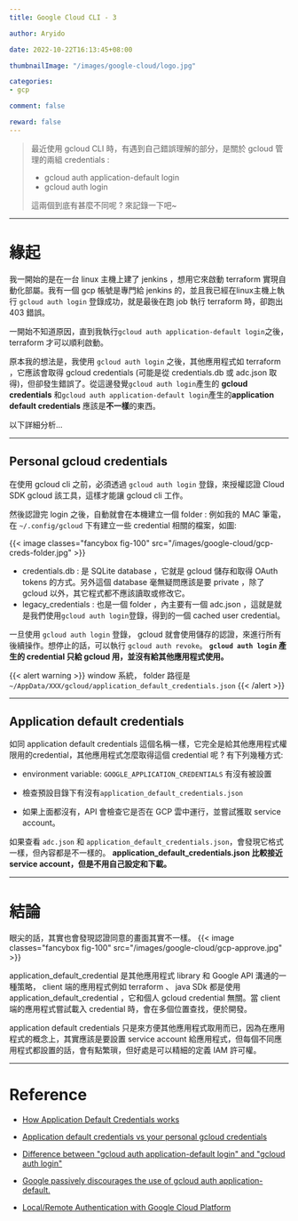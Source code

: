 ```yaml
---
title: Google Cloud CLI - 3

author: Aryido

date: 2022-10-22T16:13:45+08:00

thumbnailImage: "/images/google-cloud/logo.jpg"

categories:
- gcp

comment: false

reward: false
---
```

<!--BODY-->

> 最近使用 gcloud CLI 時，有遇到自己錯誤理解的部分，是關於 gcloud 管理的兩組 credentials :
> - gcloud auth application-default login
> - gcloud auth login
>
> 這兩個到底有甚麼不同呢 ? 來記錄一下吧~

<!--more-->

---

# 緣起
我一開始的是在一台 linux 主機上建了 jenkins ，想用它來啟動 terraform 實現自動化部屬。我有一個 gcp 帳號是專門給 jenkins 的，並且我已經在linux主機上執行 ```gcloud auth login``` 登錄成功，就是最後在跑 job 執行 terraform 時，卻跑出 403 錯誤。

一開始不知道原因，直到我執行```gcloud auth application-default login```之後，terraform 才可以順利啟動。

原本我的想法是，我使用 ```gcloud auth login``` 之後，其他應用程式如 terraform ，它應該會取得 gcloud credentials (可能是從 credentials.db 或 adc.json 取得)，但卻發生錯誤了。從這邊發覺```gcloud auth login```產生的 **gcloud credentials** 和```gcloud auth application-default login```產生的**application default credentials** 應該是**不一樣**的東西。

以下詳細分析...

---

## Personal gcloud credentials
在使用 gcloud cli 之前，必須透過 ```gcloud auth login``` 登錄，來授權認證 Cloud SDK gcloud 該工具，這樣才能讓 gcloud cli 工作。

然後認證完 login 之後，自動就會在本機建立一個 folder : 例如我的 MAC 筆電，在 ```~/.config/gcloud``` 下有建立一些 credential 相關的檔案，如圖:

{{< image classes="fancybox fig-100" src="/images/google-cloud/gcp-creds-folder.jpg" >}}
- credentials.db : 是 SQLite database ，它就是 gcloud 儲存和取得 OAuth tokens 的方式。另外這個 database 毫無疑問應該是要 private ，除了 gcloud 以外，其它程式都不應該讀取或修改它。
- legacy_credentials : 也是一個 folder ，內主要有一個 adc.json ，這就是就是我們使用```gcloud auth login```登錄，得到的一個 cached user credential。

一旦使用 ```gcloud auth login``` 登錄， gcloud 就會使用儲存的認證，來進行所有後續操作。想停止的話，可以執行 ```gcloud auth revoke```。 **```gcloud auth login``` 產生的 credential 只給 gcloud 用，並沒有給其他應用程式使用。**

{{< alert warning >}}
window 系統， folder 路徑是```~/AppData/XXX/gcloud/application_default_credentials.json```
{{< /alert >}}

---

## Application default credentials

如同 application default credentials 這個名稱一樣，它完全是給其他應用程式權限用的credential，其他應用程式怎麼取得這個 credential 呢 ? 有下列幾種方式:

- environment variable: ```GOOGLE_APPLICATION_CREDENTIALS``` 有沒有被設置

-  檢查預設目錄下有沒有```application_default_credentials.json```

-  如果上面都沒有，API 會檢查它是否在 GCP 雲中運行，並嘗試獲取 service account。


如果查看 ```adc.json``` 和 ```application_default_credentials.json```，會發現它格式一樣，但內容都是不一樣的。 **application_default_credentials.json 比較接近 service account，但是不用自己設定和下載。**

---

# 結論

眼尖的話，其實也會發現認證同意的畫面其實不一樣。
{{< image classes="fancybox fig-100" src="/images/google-cloud/gcp-approve.jpg" >}}

application_default_credential 是其他應用程式 library 和 Google API 溝通的一種策略， client 端的應用程式例如 terraform 、 java SDk 都是使用 application_default_credential ，它和個人 gcloud credential 無關。當 client 端的應用程式嘗試載入 credential 時，會在多個位置查找，便於開發。

application default credentials 只是來方便其他應用程式取用而已，因為在應用程式的概念上，其實應該是要設置 service account 給應用程式，但每個不同應用程式都設置的話，會有點繁瑣，但好處是可以精細的定義 IAM 許可權。

---

# Reference
- [How Application Default Credentials works](https://cloud.google.com/docs/authentication/application-default-credentials)


- [Application default credentials vs your personal gcloud credentials](https://jpassing.com/2020/01/14/google-application-default-credentials-vs-your-personal-gcloud-credentials/)

- [Difference between "gcloud auth application-default login" and "gcloud auth login"](https://stackoverflow.com/questions/53306131/difference-between-gcloud-auth-application-default-login-and-gcloud-auth-logi)

- [Google passively discourages the use of gcloud auth application-default.](https://stackoverflow.com/questions/72745805/warnings-because-of-user-credentials-without-quota-project)

- [Local/Remote Authentication with Google Cloud Platform](https://medium.com/google-cloud/local-remote-authentication-with-google-cloud-platform-afe3aa017b95)
